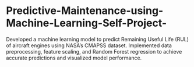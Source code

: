 # Predictive-Maintenance-using-Machine-Learning-Self-Project-
Developed a machine learning model to predict Remaining Useful Life (RUL) of aircraft engines using NASA’s CMAPSS dataset. Implemented data preprocessing, feature scaling, and Random Forest regression to achieve accurate predictions and visualized model performance.

